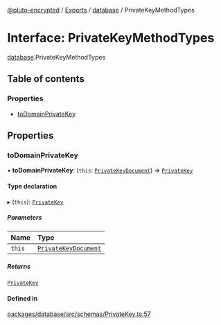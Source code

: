 [@pluto-encrypted](../README.md) / [Exports](../modules.md) / [database](../modules/database.md) / PrivateKeyMethodTypes

# Interface: PrivateKeyMethodTypes

[database](../modules/database.md).PrivateKeyMethodTypes

## Table of contents

### Properties

- [toDomainPrivateKey](database.PrivateKeyMethodTypes.md#todomainprivatekey)

## Properties

### toDomainPrivateKey

• **toDomainPrivateKey**: (`this`: [`PrivateKeyDocument`](../modules/database.md#privatekeydocument)) => [`PrivateKey`](../classes/database.WALLET_SDK_DOMAIN.PrivateKey.md)

#### Type declaration

▸ (`this`): [`PrivateKey`](../classes/database.WALLET_SDK_DOMAIN.PrivateKey.md)

##### Parameters

| Name | Type |
| :------ | :------ |
| `this` | [`PrivateKeyDocument`](../modules/database.md#privatekeydocument) |

##### Returns

[`PrivateKey`](../classes/database.WALLET_SDK_DOMAIN.PrivateKey.md)

#### Defined in

[packages/database/src/schemas/PrivateKey.ts:57](https://github.com/atala-community-projects/pluto-encrypted/blob/e1a007b7/packages/database/src/schemas/PrivateKey.ts#L57)
